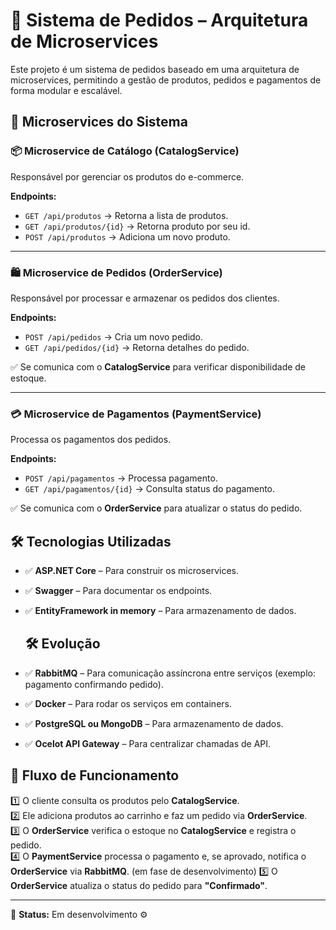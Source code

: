 # 🛒 Sistema de Pedidos – Arquitetura de Microservices  

Este projeto é um sistema de pedidos baseado em uma arquitetura de microservices, permitindo a gestão de produtos, pedidos e pagamentos de forma modular e escalável.  

## 📌 Microservices do Sistema  

### 📦 Microservice de Catálogo (CatalogService)  
Responsável por gerenciar os produtos do e-commerce.  

**Endpoints:**  
- `GET /api/produtos` → Retorna a lista de produtos.
- `GET /api/produtos/{id}` → Retorna produto por seu id.
- `POST /api/produtos` → Adiciona um novo produto.  

---  

### 🛍️ Microservice de Pedidos (OrderService)  
Responsável por processar e armazenar os pedidos dos clientes.  

**Endpoints:**  
- `POST /api/pedidos` → Cria um novo pedido.  
- `GET /api/pedidos/{id}` → Retorna detalhes do pedido.  

✅ Se comunica com o **CatalogService** para verificar disponibilidade de estoque.  

---  

### 💳 Microservice de Pagamentos (PaymentService)  
Processa os pagamentos dos pedidos.  

**Endpoints:**  
- `POST /api/pagamentos` → Processa pagamento.  
- `GET /api/pagamentos/{id}` → Consulta status do pagamento.  

✅ Se comunica com o **OrderService** para atualizar o status do pedido.  

## 🛠 Tecnologias Utilizadas  

- ✅ **ASP.NET Core** – Para construir os microservices.  
- ✅ **Swagger** – Para documentar os endpoints.
- ✅ **EntityFramework in memory** – Para armazenamento de dados.

  ## 🛠 Evolução
- ✅ **RabbitMQ** – Para comunicação assíncrona entre serviços (exemplo: pagamento confirmando pedido).  
- ✅ **Docker** – Para rodar os serviços em containers.  
- ✅ **PostgreSQL ou MongoDB** – Para armazenamento de dados.  
- ✅ **Ocelot API Gateway** – Para centralizar chamadas de API.  

## 🚀 Fluxo de Funcionamento  

1️⃣ O cliente consulta os produtos pelo **CatalogService**.  
2️⃣ Ele adiciona produtos ao carrinho e faz um pedido via **OrderService**.  
3️⃣ O **OrderService** verifica o estoque no **CatalogService** e registra o pedido.  
4️⃣ O **PaymentService** processa o pagamento e, se aprovado, notifica o **OrderService** via **RabbitMQ**.  (em fase de desenvolvimento)
5️⃣ O **OrderService** atualiza o status do pedido para **"Confirmado"**.  

---

📌 **Status:** Em desenvolvimento ⚙️  
